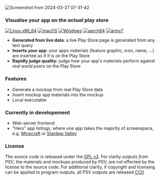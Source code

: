 
![Screenshot from 2024-03-27 07-31-42](https://github.com/JerboaBurrow/PlayStoreVisualiser/assets/84378622/e1742998-91aa-498b-aead-86cbec6112bd)

### Visualise your app on the *actual* play store
[![Linux x86_64](https://github.com/JerboaBurrow/PlayStoreVisualiser/actions/workflows/build-and-test-linux.yml/badge.svg)](https://github.com/JerboaBurrow/PlayStoreVisualiser/actions/workflows/build-and-test-linux.yml) [![macOS](https://github.com/JerboaBurrow/PlayStoreVisualiser/actions/workflows/build-and-test-macos.yml/badge.svg)](https://github.com/JerboaBurrow/PlayStoreVisualiser/actions/workflows/build-and-test-macos.yml) [![Windows](https://github.com/JerboaBurrow/PlayStoreVisualiser/actions/workflows/build-and-test-windows.yml/badge.svg)](https://github.com/JerboaBurrow/PlayStoreVisualiser/actions/workflows/build-and-test-windows.yml) [![aarch64](https://github.com/JerboaBurrow/PlayStoreVisualiser/actions/workflows/build-and-test-aarch64.yml/badge.svg)](https://github.com/JerboaBurrow/PlayStoreVisualiser/actions/workflows/build-and-test-aarch64.yml) [![armv7](https://github.com/JerboaBurrow/PlayStoreVisualiser/actions/workflows/build-and-test-armv7.yml/badge.svg)](https://github.com/JerboaBurrow/PlayStoreVisualiser/actions/workflows/build-and-test-armv7.yml)
- **Generated from live data**: a live Play Store page is generated from any text query
- **Inserts your app**:  your apps materials (feature graphic, icon, name, ...) are inserted as if it is on the Play Store
- **Rapidly judge quality:** judge how your app's materials perform against *real world peers* on the Play Store

### Features

- Generate a mockup from real Play Store data
- Insert mockup app materials into the mockup
- Local executable

### Currently in developement

- Web-server frontend
- "Hero" app listings, where one app takes the majority of screenspace, e.g. [Minecraft](https://play.google.com/store/search?q=Minecraft&c=apps&hl=en&gl=US) or [Stardew Valley](https://play.google.com/store/search?q=Stardew&c=apps&hl=en&gl=US)

### License

The *source code* is released under the [GPL v3](https://github.com/JerboaBurrow/PlayStoreVisualiser/blob/main/LICENSE). For clarity *outputs from PSV*, the materials and mockups produced by PSV, are not effected by the license to the source code. For additional clarity, if copyright and licensing can be applied to program outputs, all PSV outputs are released [CC0](https://creativecommons.org/public-domain/cc0/) 
